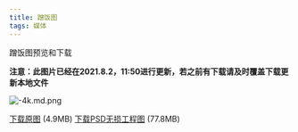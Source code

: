 ```yaml
---
title: 蹭饭图
tags: 媒体
---
```


蹭饭图预览和下载

<!--more-->

**注意：此图片已经在2021.8.2，11:50进行更新，若之前有下载请及时覆盖下载更新本地文件**

![-4k.md.png](https://pic.techywu.top/images/2021/11/22/-4k.md.png)

<p>
    <a href="https://pic.techywu.top/images/2021/11/22/-4k.png" download="-4k.png">下载原图</a>
    <a>(4.9MB)</a>
    <a> </a>
    <a href="https://pic.techywu.top/images/2021/11/22/-4k.png" download="w3logo">下载PSD无损工程图</a>
    <a>(77.8MB)</a>
</p>